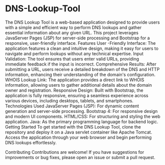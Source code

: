 # DNS-Lookup-Tool
The DNS Lookup Tool is a web-based application designed to provide users with a simple and efficient way to perform DNS lookups and gather essential information about any given URL. This project leverages JavaServer Pages (JSP) for server-side processing and Bootstrap for a responsive, user-friendly interface.
Features
User -Friendly Interface: The application features a clean and intuitive design, making it easy for users to navigate and perform lookups without any technical expertise.
Input Validation: The tool ensures that users enter valid URLs, providing immediate feedback if the input is incorrect.
Comprehensive Results: After submitting a URL, users receive a detailed breakdown of the DNS and HTTP information, enhancing their understanding of the domain's configuration.
WHOIS Lookup Link: The application provides a direct link to WHOIS information, allowing users to gather additional details about the domain owner and registration.
Responsive Design: Built with Bootstrap, the application is fully responsive, ensuring a seamless experience across various devices, including desktops, tablets, and smartphones.
Technologies Used
JavaServer Pages (JSP): For dynamic content generation and server-side processing.
Bootstrap 4: For responsive design and modern UI components.
HTML/CSS: For structuring and styling the web application.
Java: As the primary programming language for backend logic.
Getting Started
To get started with the DNS Lookup Tool, clone the repository and deploy it on a Java servlet container like Apache Tomcat. Access the application through your web browser and begin performing DNS lookups effortlessly.

Contributing
Contributions are welcome! If you have suggestions for improvements or bug fixes, please open an issue or submit a pull request.


